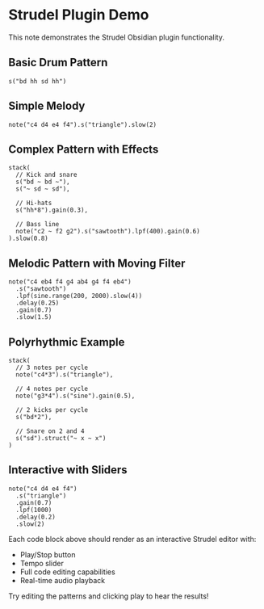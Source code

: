 # Strudel Plugin Demo

This note demonstrates the Strudel Obsidian plugin functionality.

## Basic Drum Pattern

```strudel
s("bd hh sd hh")
```

## Simple Melody

```strudel
note("c4 d4 e4 f4").s("triangle").slow(2)
```

## Complex Pattern with Effects

```strudel
stack(
  // Kick and snare
  s("bd ~ bd ~"),
  s("~ sd ~ sd"),

  // Hi-hats
  s("hh*8").gain(0.3),

  // Bass line
  note("c2 ~ f2 g2").s("sawtooth").lpf(400).gain(0.6)
).slow(0.8)
```

## Melodic Pattern with Moving Filter

```strudel
note("c4 eb4 f4 g4 ab4 g4 f4 eb4")
  .s("sawtooth")
  .lpf(sine.range(200, 2000).slow(4))
  .delay(0.25)
  .gain(0.7)
  .slow(1.5)
```

## Polyrhythmic Example

```strudel
stack(
  // 3 notes per cycle
  note("c4*3").s("triangle"),

  // 4 notes per cycle
  note("g3*4").s("sine").gain(0.5),

  // 2 kicks per cycle
  s("bd*2"),

  // Snare on 2 and 4
  s("sd").struct("~ x ~ x")
)
```

## Interactive with Sliders

```strudel
note("c4 d4 e4 f4")
  .s("triangle")
  .gain(0.7)
  .lpf(1000)
  .delay(0.2)
  .slow(2)
```

Each code block above should render as an interactive Strudel editor with:

-   Play/Stop button
-   Tempo slider
-   Full code editing capabilities
-   Real-time audio playback

Try editing the patterns and clicking play to hear the results!

